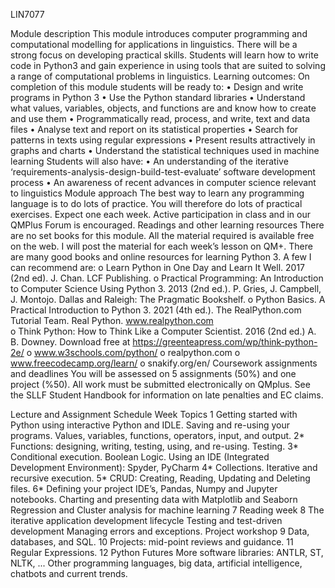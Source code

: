 LIN7077

Module description
This module introduces computer programming and computational modelling for applications in linguistics. There will be a strong focus on developing practical skills.
Students will learn how to write code in Python3 and gain experience in using tools that are suited to solving a range of computational problems in linguistics.
Learning outcomes: On completion of this module students will be ready to:
•	Design and write programs in Python 3
•	Use the Python standard libraries
•	Understand what values, variables, objects, and functions are and know how to create and use them
•	Programmatically read, process, and write, text and data files
•	Analyse text and report on its statistical properties
•	Search for patterns in texts using regular expressions
•	Present results attractively in graphs and charts
•	Understand the statistical techniques used in machine learning
Students will also have:
•	An understanding of the iterative ‘requirements-analysis-design-build-test-evaluate’ software development process
•	An awareness of recent advances in computer science relevant to linguistics
Module approach
The best way to learn any programming language is to do lots of practice. You will therefore do lots of practical exercises. Expect one each week.
Active participation in class and in our QMPlus Forum is encouraged.
Readings and other learning resources
There are no set books for this module. All the material required is available free on the web. I will post the material for each week’s lesson on QM+.
There are many good books and online resources for learning Python 3. A few I can recommend are:
o	Learn Python in One Day and Learn It Well. 2017 (2nd ed). J. Chan. LCF Publishing.
o	Practical Programming: An Introduction to Computer Science Using Python 3. 2013 (2nd ed.). P. Gries, J. Campbell, J. Montojo. Dallas and Raleigh: The Pragmatic Bookshelf.
o	Python Basics. A Practical Introduction to Python 3. 2021 (4th ed.). The RealPython.com Tutorial Team. Real Python. www.realpython.com  
o	Think Python: How to Think Like a Computer Scientist. 2016 (2nd ed.) A. B. Downey. Download free at https://greenteapress.com/wp/think-python-2e/ 
o	www.w3schools.com/python/ 
o	realpython.com 
o	www.freecodecamp.org/learn/ 
o	snakify.org/en/ 
Coursework assignments and deadlines
You will be assessed on 5 assignments (50%) and one project (%50).
All work must be submitted electronically on QMplus. See the SLLF Student Handbook for information on late penalties and EC claims.

 

Lecture and Assignment Schedule
Week	Topics
1	Getting started with Python using interactive Python and IDLE.
Saving and re-using your programs.
Values, variables, functions, operators, input, and output.
2*	Functions: designing, writing, testing, using, and re-using.
Testing.
3*	Conditional execution. Boolean Logic.
Using an IDE (Integrated Development Environment): Spyder, PyCharm
4*	Collections. Iterative and recursive execution.
5*	CRUD: Creating, Reading, Updating and Deleting files. 
6*	Defining your project
IDE’s, Pandas, Numpy and Jupyter notebooks.
Charting and presenting data with Matplotlib and Seaborn
Regression and Cluster analysis for machine learning
7	Reading week
8	The iterative application development lifecycle
Testing and test-driven development
Managing errors and exceptions.
Project workshop
9	Data, databases, and SQL.
10	Projects: mid-point reviews and guidance.
11	Regular Expressions.
12	Python Futures
More software libraries: ANTLR, ST, NLTK, ...
Other programming languages, big data, artificial intelligence, chatbots and current trends.

